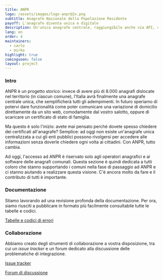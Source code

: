 ```yaml
---
title: ANPR
logo: /assets/images/logo-anpr@2x.png
subtitle: Anagrafe Nazionale della Popolazione Residente
payoff: L'anagrafe diventa unica e digitale
description: Un'unica anagrafe centrale, raggiungibile anche via API, che mantiene le informazioni aggiornate su residenza, stato di famiglia, e molto altro.
lang: en
order: 4
maintainers:
  - carlo
  - mirko
highlight: true
comingsoon: false
layout: project
---
```


### Intro
ANPR è un progetto storico: invece di avere più di 8.000 anagrafi dislocate nel territorio (in ciascun comune), l'Italia avrà finalmente una anagrafe centrale unica, che semplificherà tutti gli adempimenti. 
In futuro speriamo di potervi dare funzionalità come poter comunicare una variazione di domicilio direttamente da un sito web, comodamente dal vostro salotto, oppure di scaricare un certificato di stato di famiglia.

Ma questo è solo l'inizio: avete mai pensato perché dovete spesso chiedere dei certificati all'anagrafe? Semplice: ad oggi non esiste un'anagrafe unica centralizzata a cui gli enti pubblici possono rivolgersi per accedere alle informazioni senza doverle chiedere ogni volta ai cittadini. Con ANPR, tutto cambia.

Ad oggi, l'accesso ad ANPR è riservato solo agli operatori anagrafici e ai software delle anagrafi comunali. Questa sezione è quindi dedicata a tutti coloro che stanno supportando i comuni nella fase di passaggio ad ANPR e ci stanno aiutando a realizzare questa visione. C'è ancora molto da fare e il contributo di tutti è importante. 


### Documentazione
Stiamo lavorando ad una revisione profonda della documentazione. Per ora, siamo riusciti a pubblicare in formato più facilmente consultabile tutte le tabelle e codici.

[Tabelle e codici di errori](http://anpr.readthedocs.io/en/sphinx/)


### Collaborazione
Abbiamo creato degli strumenti di collaborazione a vostra disposizione, tra cui un *issue tracker* e un forum dedicato alla discussione delle problematiche di integrazione.

[Issue tracker](https://github.com/italia/anpr/issues)

[Forum di discussione](https://forum.developers.italia.it/c/anpr)

